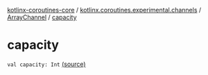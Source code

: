 [kotlinx-coroutines-core](../../index.md) / [kotlinx.coroutines.experimental.channels](../index.md) / [ArrayChannel](index.md) / [capacity](.)

# capacity

`val capacity: Int` [(source)](http://github.com/kotlin/kotlinx.coroutines/tree/master/kotlinx-coroutines-core/src/main/kotlin/kotlinx/coroutines/experimental/channels/ArrayChannel.kt#L28)